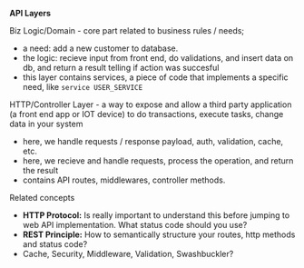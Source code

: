 
__API Layers__

Biz Logic/Domain - core part related to business rules / needs;

- a need: add a new customer to database. 
- the logic: recieve input from front end, do validations, and insert data on db, and return a result telling if action was succesful
- this layer contains services, a piece of code that implements a specific need, like `service USER_SERVICE`

HTTP/Controller Layer - a way to expose and allow a third party application (a front end app or IOT device) to do transactions, execute tasks, change data in your system

- here, we handle requests / response payload, auth, validation, cache, etc. 
- here, we recieve and handle requests, process the operation, and return the result
- contains API routes, middlewares, controller methods.



Related concepts

- **HTTP Protocol:** Is really important to understand this before jumping to web API implementation. What status code should you use?
- **REST Principle:** How to semantically structure your routes, http methods and status code?
- Cache, Security, Middleware, Validation,  Swashbuckler?









 

 